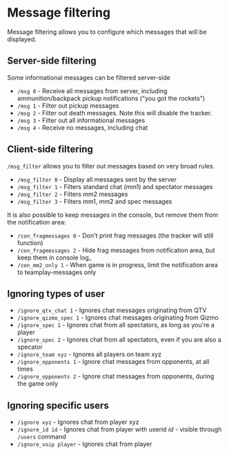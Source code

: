 ---
---

# Message filtering

Message filtering allows you to configure which messages that will be displayed.

## Server-side filtering

Some informational messages can be filtered server-side

* `/msg 0` - Receive all messages from server, including ammunition/backpack pickup notifications ("you got the rockets")
* `/msg 1` - Filter out pickup messages
* `/msg 2` - Filter out death messages. Note this will disable the tracker.
* `/msg 3` - Filter out all informational messages
* `/msg 4` - Receive no messages, including chat

## Client-side filtering

`/msg_filter` allows you to filter out messages based on very broad rules.

* `/msg_filter 0` - Display all messages sent by the server
* `/msg_filter 1` - Filters standard chat (mm1) and spectator messages
* `/msg_filter 2` - Filters mm2 messages
* `/msg_filter 3` - Filters mm1, mm2 and spec messages

It is also possible to keep messages in the console, but remove them from the notification area:

* `/con_fragmessages 0` - Don't print frag messages (the tracker will still function)
* `/con_fragmessages 2` - Hide frag messages from notification area, but keep them in console log_
* `/con_mm2_only 1` - When game is in progress, limit the notification area to teamplay-messages only

## Ignoring types of user

* `/ignore_qtv_chat 1` - Ignores chat messages originating from QTV
* `/ignore_qizmo_spec 1` - Ignores chat messages originating from Qizmo
* `/ignore_spec 1` - Ignores chat from all spectators, as long as you're a player
* `/ignore_spec 2` - Ignores chat from all spectators, even if you are also a specator
* `/ignore_team xyz` - Ignores all players on team xyz
* `/ignore_opponents 1` - Ignore chat messages from opponents, at all times
* `/ignore_opponents 2` - Ignore chat messages from opponents, during the game only

## Ignoring specific users

* `/ignore xyz` - Ignores chat from player xyz
* `/ignore_id id` - Ignores chat from player with userid *id* - visible through `/users` command
* `/ignore_voip player` - Ignores chat from player

